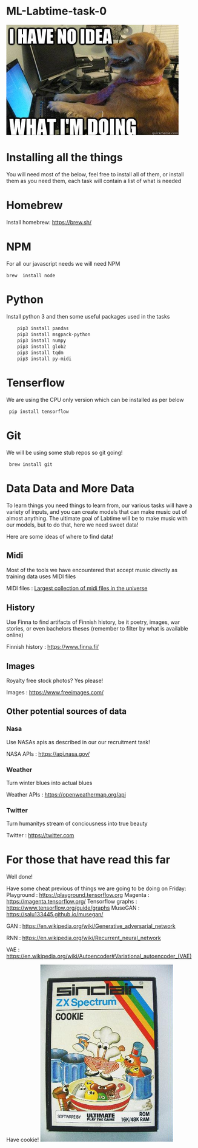 # ML-Labtime-task-0

![alt text](task0.jpg "No idea")


# Installing all the things
You will need most of the below, feel free to install all of them, or install them as you need them, each task will contain a list of what is needed

# Homebrew
Install homebrew: https://brew.sh/

# NPM
For all our javascript needs we will need NPM

```
brew  install node
```

# Python
Install python 3 and then some useful packages used in the tasks

``` brew install python3'''
    pip3 install pandas
    pip3 install msgpack-python
    pip3 install numpy
    pip3 install glob2
    pip3 install tqdm
    pip3 install py-midi
``` 

# Tenserflow
We are using the CPU only version which can be installed as per below

```
 pip install tensorflow
 ``` 

# Git
We will be using some stub repos so git going!
```
 brew install git
 ``` 

# Data Data and More Data
To learn things you need things to learn from, our various tasks will have a variety of inputs, and you can create models that can make music out of almost anything.  The ultimate goal of Labtime will be to make music with our models, but to do that, here we need sweet data!

Here are some ideas of where to find data!

## Midi
Most of the tools we have encountered that accept music directly as training data uses MIDI files

MIDI files : [Largest collection of midi files in the universe](https://www.reddit.com/r/datasets/comments/3akhxy/the_largest_midi_collection_on_the_internet/)

## History
Use Finna to find artifacts of Finnish history, be it poetry, images, war stories, or even bachelors theses (remember to filter by what is available online)

Finnish history : https://www.finna.fi/

## Images
Royalty free stock photos?  Yes please!

Images : https://www.freeimages.com/

## Other potential sources of data
### Nasa
Use NASAs apis as described in our our recruitment task!

NASA APIs : https://api.nasa.gov/

### Weather
Turn winter blues into actual blues

Weather APIs : https://openweathermap.org/api

### Twitter
Turn humanitys stream of conciousness into true beauty

Twitter : https://twitter.com

# For those that have read this far
Well done!

Have some cheat previous of things we are going to be doing on Friday:
Playground : https://playground.tensorflow.org
Magenta : https://magenta.tensorflow.org/
Tensorflow graphs : https://www.tensorflow.org/guide/graphs
MuseGAN : https://salu133445.github.io/musegan/

GAN : https://en.wikipedia.org/wiki/Generative_adversarial_network

RNN : https://en.wikipedia.org/wiki/Recurrent_neural_network

VAE : https://en.wikipedia.org/wiki/Autoencoder#Variational_autoencoder_(VAE) 

Have cookie!
![alt text](cookie.jpg "Cookies!")
